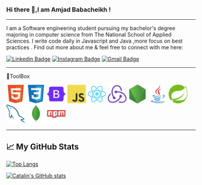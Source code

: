 ### Hi there 👋,I am Amjad Babacheikh !
---

I am a Software engineering student pursuing my bachelor's degree majoring in computer science from The National School of Applied Sciences.
I write code daily in Javascript and Java ,more focus on best practices .
Find out more about me & feel free to connect with me here:

[![Linkedin Badge](https://img.shields.io/badge/-amjadBabacheikh-blue?style=flat-square&logo=Linkedin&logoColor=white&link=https://www.linkedin.com/in/amjad-babacheikh-9a3473176/)](https://www.linkedin.com/in/amjad-babacheikh-9a3473176/)
[![Instagram Badge](https://img.shields.io/badge/-funnycoding6-darkred?style=flat-square&logo=instagram&logoColor=white&link=https://www.instagram.com/funnycoding6/)](https://www.instagram.com/funnycoding6/)
[![Gmail Badge](https://img.shields.io/badge/-babacheikhamjad@gmail.com-purple?style=flat-square&logo=Gmail&logoColor=white&link=mailto:babacheikhamjad@gmail.com)](mailto:babacheikhamjad@gmail.com)

---


🧰ToolBox


<img src="https://github.com/devicons/devicon/blob/master/icons/html5/html5-original.svg" alt="html logo" width="50" height="50"/>   <img src="https://github.com/devicons/devicon/blob/master/icons/css3/css3-original.svg" alt="css3 logo" width="50" height="50"/>   <img src="https://github.com/devicons/devicon/blob/master/icons/bootstrap/bootstrap-plain.svg" alt="bootstrap logo" width="50" height="50"/>   <img src="https://github.com/devicons/devicon/blob/master/icons/javascript/javascript-original.svg" alt="javascript logo" width="50" height="50"/>   <img src="https://github.com/devicons/devicon/blob/master/icons/react/react-original.svg" alt="react logo" width="50" height="50"/>   <img src="https://github.com/devicons/devicon/blob/master/icons/redux/redux-original.svg" alt="redux logo" width="50" height="50"/>   <img src="https://github.com/devicons/devicon/blob/master/icons/nodejs/nodejs-original.svg" alt="node logo" width="50" height="50"/>  <img src="https://github.com/devicons/devicon/blob/master/icons/java/java-original.svg" alt="java logo" width="50" height="50"/>   <img src="https://github.com/devicons/devicon/blob/master/icons/spring/spring-original.svg" alt="spring logo" width="50" height="50"/>   <img src="https://github.com/devicons/devicon/blob/master/icons/mysql/mysql-original.svg" alt="mysql logo" width="50" height="50"/>   <img src="https://github.com/devicons/devicon/blob/master/icons/mongodb/mongodb-original.svg" alt="mongodb logo" width="50" height="50"/>   <img src="https://github.com/devicons/devicon/blob/master/icons/npm/npm-original-wordmark.svg" alt="npm logo" width="50" height="50"/> 


---

## &#x1f4c8; My GitHub Stats

[![Top Langs](https://github-readme-stats.vercel.app/api/top-langs/?username=AmjadBabacheikh&hide=java,html,css&theme=radical)](https://github.com/anuraghazra/github-readme-stats)

[![Catalin's GitHub stats](https://github-readme-stats.vercel.app/api?username=AmjadBabacheikh&theme=radical)](https://github.com/anuraghazra/github-readme-stats)


<!--
**AmjadBabacheikh/AmjadBabacheikh** is a ✨ _special_ ✨ repository because its `README.md` (this file) appears on your GitHub profile.

Here are some ideas to get you started:

- 🔭 I’m currently working on ...
- 🌱 I’m currently learning ...
- 👯 I’m looking to collaborate on ...
- 🤔 I’m looking for help with ...
- 💬 Ask me about ...
- 📫 How to reach me: ...
- 😄 Pronouns: ...
- ⚡ Fun fact: ...
-->

